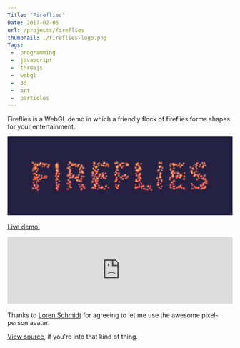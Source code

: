 ```yaml
---
Title: "Fireflies"
Date: 2017-02-06
url: /projects/fireflies
thumbnail: ./fireflies-logo.png
Tags:
 -  programming
 -  javascript
 -  threejs
 -  webgl
 -  3d
 -  art
 -  particles
---
```


Fireflies is a WebGL demo in which a friendly flock of fireflies forms shapes
for your entertainment.

![fireflies title screen](/static/images/projects/fireflies/title.jpg)

<p class="text-center"><a class="btn btn-default btn-lg" href="/static/projects/fireflies">Live demo!</a></p>

<iframe id="vimeo-player" src="https://player.vimeo.com/video/202827845" width="100%" frameborder="0" webkitallowfullscreen mozallowfullscreen allowfullscreen></iframe>

Thanks to [Loren Schmidt][loren] for agreeing to let me use the awesome
pixel-person avatar.

[View source][source], if you're into that kind of thing.

<script>
var iframe = $('iframe#vimeo-player');

function handle_vid_click() {
    iframe.attr('src', $(this).find('[data-vid-src]').attr('data-vid-src') + '?autoplay=1');
}

function init_vimeo_picker() {
    // get every img with data-vid-src
    // get ref to iframe
    // create onclick for each img which sets iframe's src to data-vid-src
    var vidlinks = $('.vimeo-thumbnail');
    vidlinks.on('click', handle_vid_click);
}

init_vimeo_picker();

function set_vimeo_iframe_height() {
    iframe.attr('height', iframe.width() / (1280/720) );
}

document.addEventListener('DOMContentLoaded', set_vimeo_iframe_height);
window.addEventListener('resize', set_vimeo_iframe_height);
</script>

<img hidden src="fireflies-logo.png">

[demo]: /static/projects/fireflies
[source]: https://github.com/mwcz/fireflies/
[threejs]: http://threejs.org
[loren]: https://twitter.com/lorenschmidt
